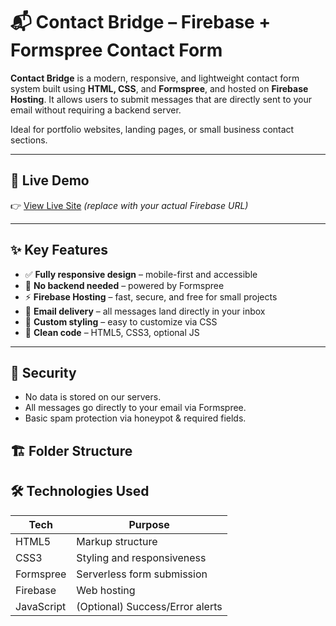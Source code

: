 # 📬 Contact Bridge – Firebase + Formspree Contact Form

**Contact Bridge** is a modern, responsive, and lightweight contact form system built using **HTML, CSS**, and **Formspree**, and hosted on **Firebase Hosting**. It allows users to submit messages that are directly sent to your email without requiring a backend server.

Ideal for portfolio websites, landing pages, or small business contact sections.

---

## 🚀 Live Demo

👉 [View Live Site](https://my-portfolio-805fc.firebaseapp.com/) *(replace with your actual Firebase URL)*

---

## ✨ Key Features

- ✅ **Fully responsive design** – mobile-first and accessible
- 🔐 **No backend needed** – powered by Formspree
- ⚡ **Firebase Hosting** – fast, secure, and free for small projects
- 📧 **Email delivery** – all messages land directly in your inbox
- 🎨 **Custom styling** – easy to customize via CSS
- 🧼 **Clean code** – HTML5, CSS3, optional JS

---
## 🔐 Security

- No data is stored on our servers.
- All messages go directly to your email via Formspree.
- Basic spam protection via honeypot & required fields.


## 🏗️ Folder Structure

## 🛠️ Technologies Used

| Tech         | Purpose                          |
|--------------|-----------------------------------|
| HTML5        | Markup structure                 |
| CSS3         | Styling and responsiveness       |
| Formspree    | Serverless form submission       |
| Firebase     | Web hosting                      |
| JavaScript   | (Optional) Success/Error alerts  |
